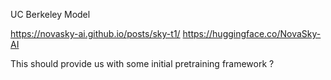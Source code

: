 UC Berkeley Model

https://novasky-ai.github.io/posts/sky-t1/
https://huggingface.co/NovaSky-AI


This should provide us with some initial pretraining framework ?
